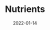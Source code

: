 ---
date: 2022-01-14
##
title:    Nutrients 
## Titel der Publikation, beispielweise The Lancet.
##
authors: 'Jagielski, P, Łuszczki, E, Wnęk, D, et al.'
##
status:   default
##
en:
  subtitle:   'Associations of Nutritional Behavior and Gut Microbiota with the Risk of COVID-19 in Healthy Young Adults in Poland'
  ##
  description: 'The numerous consequences of the coronavirus disease 2019 (COVID-19) pandemic in healthy young people and the lack of clarity as to the long-term disease outcomes have spurred the search for risk factors for SARS-CoV-2 infection. We aimed to evaluate the associations of nutritional behaviors, gut microbiota, and physical activity with the risk of COVID-19 in healthy young nonobese people. Data on body composition, anthropometric measurements, physical activity, dietary intake, and gut microbiota were obtained from 95 adults (mean age, 34.66 ± 5.76 years). A balanced diet rich in vegetables and fruit, including nuts, wholegrain cereal products, and legumes, covers the need for vitamins and minerals. Such a diet can be an effective measure to reduce the risk of COVID-19 in nonobese healthy physically active young people with normal immune function. People with balanced diet and an average daily consumption of >500 g of vegetables and fruit and >10 g of nuts had an 86% lower risk of COVID-19 compared with those whose diet was not balanced and who consumed lower amounts of these products. It is well documented that proper nutrition, physical activity, and maintenance of normal weight facilitate good health by ensuring optimal immune function. The beneficial effects of these interventions should be strongly emphasized during the COVID-19 pandemic. '
  ## 
  tags:    [COVID-19, pandemic, dietary intake, dietary inflammatory index, gut microbiota, nutrition, physical activity]
## 
de: 
  ##
  subtitle:   'Assoziationen von Ernährungsverhalten und Darmmikrobiota mit dem Risiko von COVID-19 bei gesunden jungen Erwachsenen in Polen'
  ##
  description: 'Die zahlreichen Folgen der Coronavirus-Pandemie 2019 (COVID-19) bei gesunden jungen Menschen und die Unklarheit über die langfristigen Krankheitsfolgen haben die Suche nach Risikofaktoren für eine SARS-CoV-2-Infektion vorangetrieben. Unser Ziel war es, die Zusammenhänge zwischen Ernährungsverhalten, Darmmikrobiota und körperlicher Aktivität und dem Risiko einer COVID-19-Infektion bei gesunden jungen, nicht adipösen Menschen zu untersuchen. Von 95 Erwachsenen (Durchschnittsalter 34,66 ± 5,76 Jahre) wurden Daten über die Körperzusammensetzung, anthropometrische Messungen, körperliche Aktivität, Nahrungsaufnahme und Darmmikrobiota erhoben. Eine ausgewogene Ernährung, die reich an Gemüse und Obst, einschließlich Nüssen, Vollkorngetreideprodukten und Hülsenfrüchten ist, deckt den Bedarf an Vitaminen und Mineralstoffen. Eine solche Ernährung kann eine wirksame Maßnahme zur Verringerung des COVID-19-Risikos bei nicht übergewichtigen, gesunden, körperlich aktiven jungen Menschen mit normaler Immunfunktion sein. Personen mit einer ausgewogenen Ernährung und einem durchschnittlichen täglichen Verzehr von mehr als 500 g Gemüse und Obst und mehr als 10 g Nüssen hatten ein um 86 % geringeres Risiko für COVID-19 als Personen, die sich nicht ausgewogen ernährten und weniger dieser Produkte zu sich nahmen. Es ist gut dokumentiert, dass eine richtige Ernährung, körperliche Aktivität und die Aufrechterhaltung eines normalen Gewichts die Gesundheit fördern, indem sie eine optimale Immunfunktion gewährleisten. Die positiven Auswirkungen dieser Maßnahmen sollten während der COVID-19-Pandemie besonders hervorgehoben werden.'
  ## 
  ##
  tags:     [COVID-19, Pandemie, Nahrungsaufnahme, ernährungsbedingter Entzündungsindex, Darmmikrobiota, Ernährung, körperliche Aktivität]
##
group:  "Treatments"
##
credit:      https://doi.org/10.3390/nu14020350
##
## 2020-09-30_10.1038_s41590-020-00808-x.md
---